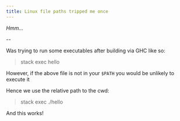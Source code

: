 ```yaml
---
title: Linux file paths tripped me once
---
```


*Hmm...*

--

Was trying to run some executables after building via GHC like so: 

> stack exec hello

However, if the above file is not in your `$PATH` you would be unlikely to execute it

Hence we use the relative path to the cwd:

> stack exec ./hello

And this works!
